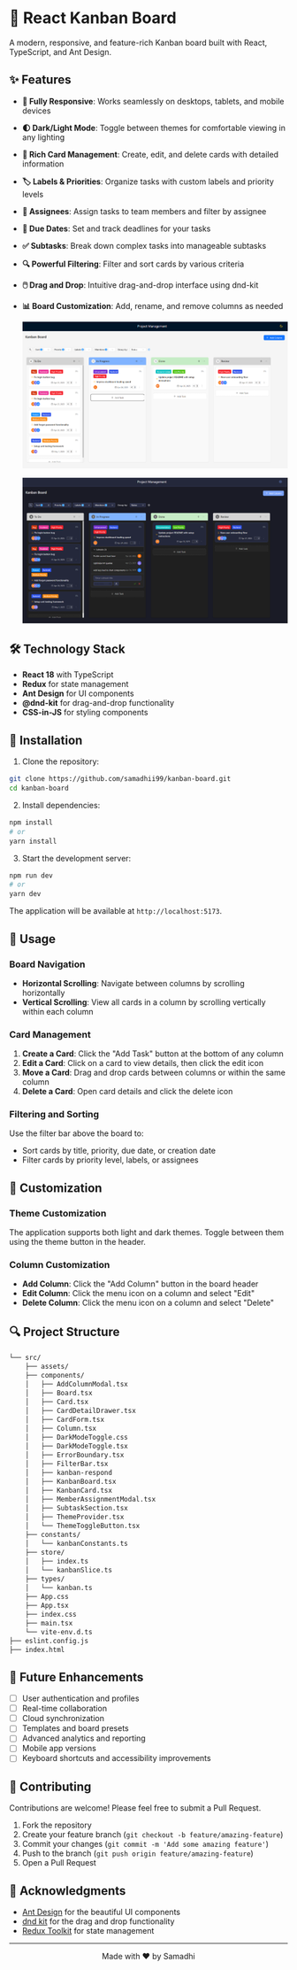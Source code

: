 # 🚀 React Kanban Board

A modern, responsive, and feature-rich Kanban board built with React, TypeScript, and Ant Design.




## ✨ Features

- **📱 Fully Responsive**: Works seamlessly on desktops, tablets, and mobile devices
- **🌓 Dark/Light Mode**: Toggle between themes for comfortable viewing in any lighting
- **🎯 Rich Card Management**: Create, edit, and delete cards with detailed information
- **🏷️ Labels & Priorities**: Organize tasks with custom labels and priority levels
- **👥 Assignees**: Assign tasks to team members and filter by assignee
- **📅 Due Dates**: Set and track deadlines for your tasks
- **✅ Subtasks**: Break down complex tasks into manageable subtasks
- **🔍 Powerful Filtering**: Filter and sort cards by various criteria
- **🖱️ Drag and Drop**: Intuitive drag-and-drop interface using dnd-kit
- **📊 Board Customization**: Add, rename, and remove columns as needed

  ![Kanban Board Screenshot](https://github.com/samadhii99/kanban-board/blob/b3b7a7ddf29f93122fd6ed945a155bd1aae25247/ex.PNG)

  ![Kanban Board Screenshot](https://github.com/samadhii99/kanban-board/blob/03529f05c93ccdecdfd52996cc6d0198bc89edff/ex-2.PNG)

## 🛠️ Technology Stack

- **React 18** with TypeScript
- **Redux** for state management
- **Ant Design** for UI components
- **@dnd-kit** for drag-and-drop functionality
- **CSS-in-JS** for styling components

## 🔧 Installation

1. Clone the repository:
```bash
git clone https://github.com/samadhii99/kanban-board.git
cd kanban-board
```

2. Install dependencies:
```bash
npm install
# or
yarn install
```

3. Start the development server:
```bash
npm run dev
# or
yarn dev
```

The application will be available at `http://localhost:5173`.

## 📖 Usage

### Board Navigation

- **Horizontal Scrolling**: Navigate between columns by scrolling horizontally
- **Vertical Scrolling**: View all cards in a column by scrolling vertically within each column

### Card Management

1. **Create a Card**: Click the "Add Task" button at the bottom of any column
2. **Edit a Card**: Click on a card to view details, then click the edit icon
3. **Move a Card**: Drag and drop cards between columns or within the same column
4. **Delete a Card**: Open card details and click the delete icon

### Filtering and Sorting

Use the filter bar above the board to:
- Sort cards by title, priority, due date, or creation date
- Filter cards by priority level, labels, or assignees

## 🎨 Customization

### Theme Customization

The application supports both light and dark themes. Toggle between them using the theme button in the header.

### Column Customization

- **Add Column**: Click the "Add Column" button in the board header
- **Edit Column**: Click the menu icon on a column and select "Edit"
- **Delete Column**: Click the menu icon on a column and select "Delete"

## 🔍 Project Structure

```
└── src/
    ├── assets/
    ├── components/
    │   ├── AddColumnModal.tsx
    │   ├── Board.tsx
    │   ├── Card.tsx
    │   ├── CardDetailDrawer.tsx
    │   ├── CardForm.tsx
    │   ├── Column.tsx
    │   ├── DarkModeToggle.css
    │   ├── DarkModeToggle.tsx
    │   ├── ErrorBoundary.tsx
    │   ├── FilterBar.tsx
    │   ├── kanban-respond
    │   ├── KanbanBoard.tsx
    │   ├── KanbanCard.tsx
    │   ├── MemberAssignmentModal.tsx
    │   ├── SubtaskSection.tsx
    │   ├── ThemeProvider.tsx
    │   └── ThemeToggleButton.tsx
    ├── constants/
    │   └── kanbanConstants.ts
    ├── store/
    │   ├── index.ts
    │   └── kanbanSlice.ts
    ├── types/
    │   └── kanban.ts
    ├── App.css
    ├── App.tsx
    ├── index.css
    ├── main.tsx
    └── vite-env.d.ts
├── eslint.config.js
├── index.html
```

## 📝 Future Enhancements

- [ ] User authentication and profiles
- [ ] Real-time collaboration
- [ ] Cloud synchronization
- [ ] Templates and board presets
- [ ] Advanced analytics and reporting
- [ ] Mobile app versions
- [ ] Keyboard shortcuts and accessibility improvements

## 👥 Contributing

Contributions are welcome! Please feel free to submit a Pull Request.

1. Fork the repository
2. Create your feature branch (`git checkout -b feature/amazing-feature`)
3. Commit your changes (`git commit -m 'Add some amazing feature'`)
4. Push to the branch (`git push origin feature/amazing-feature`)
5. Open a Pull Request

## 🙏 Acknowledgments

- [Ant Design](https://ant.design/) for the beautiful UI components
- [dnd kit](https://dndkit.com/) for the drag and drop functionality
- [Redux Toolkit](https://redux-toolkit.js.org/) for state management

---

<p align="center">Made with ❤️ by Samadhi</p>
